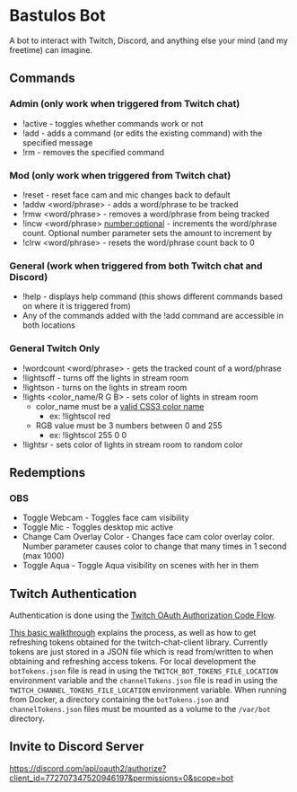 # Bastulos Bot

A bot to interact with Twitch, Discord, and anything else your mind (and my freetime) can imagine.

## Commands

### Admin (only work when triggered from Twitch chat)

- !active - toggles whether commands work or not
- !add <command> <message> - adds a command (or edits the existing command) with the specified message
- !rm <command> - removes the specified command

### Mod (only work when triggered from Twitch chat)

- !reset - reset face cam and mic changes back to default
- !addw <word/phrase> - adds a word/phrase to be tracked
- !rmw <word/phrase> - removes a word/phrase from being tracked
- !incw <word/phrase> <number:optional> - increments the word/phrase count. Optional number parameter sets the amount to increment by
- !clrw <word/phrase> - resets the word/phrase count back to 0

### General (work when triggered from both Twitch chat and Discord)

- !help - displays help command (this shows different commands based on where it is triggered from)
- Any of the commands added with the !add command are accessible in both locations

### General Twitch Only

- !wordcount <word/phrase> - gets the tracked count of a word/phrase
- !lightsoff - turns off the lights in stream room
- !lightson - turns on the lights in stream room
- !lights <color_name/R G B> - sets color of lights in stream room
  - color_name must be a [valid CSS3 color name](https://www.w3.org/wiki/CSS/Properties/color/keywords)
    - ex: !lightscol red
  - RGB value must be 3 numbers between 0 and 255
    - ex: !lightscol 255 0 0
- !lightsr - sets color of lights in stream room to random color

## Redemptions

### OBS

- Toggle Webcam - Toggles face cam visibility
- Toggle Mic - Toggles desktop mic active
- Change Cam Overlay Color <number> - Changes face cam color overlay color. Number parameter causes color to change that many times in 1 second (max 1000)
- Toggle Aqua - Toggle Aqua visibility on scenes with her in them

## Twitch Authentication

Authentication is done using the [Twitch OAuth Authorization Code Flow](https://dev.twitch.tv/docs/authentication/getting-tokens-oauth#oauth-authorization-code-flow).

[This basic walkthrough](https://d-fischer.github.io/twitch-chat-client/docs/examples/basic-bot.html) explains the process, as well as how to get refreshing tokens obtained for the twitch-chat-client library. Currently tokens are just stored in a JSON file which is read from/written to when obtaining and refreshing access tokens.
For local development the `botTokens.json` file is read in using the `TWITCH_BOT_TOKENS_FILE_LOCATION` environment variable and the `channelTokens.json` file is read in using the `TWITCH_CHANNEL_TOKENS_FILE_LOCATION` environment variable. When running from Docker, a directory containing the `botTokens.json` and `channelTokens.json` files must be mounted as a volume to the `/var/bot` directory.

## Invite to Discord Server

https://discord.com/api/oauth2/authorize?client_id=772707347520946197&permissions=0&scope=bot

